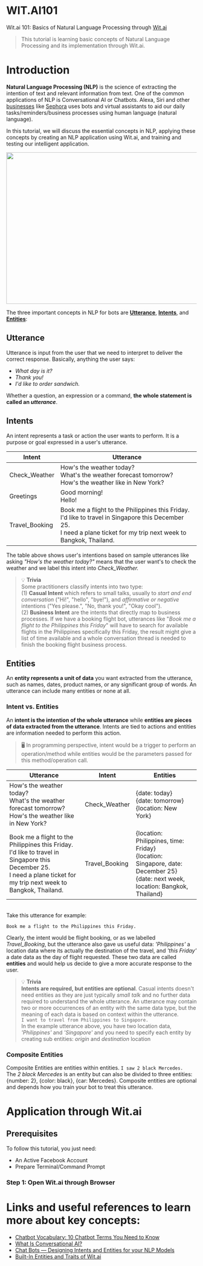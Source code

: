 # WIT.AI101
Wit.ai 101: Basics of Natural Language Processing through [Wit.ai](https://wit.ai)

> This tutorial is learning basic concepts of Natural Language Processing and its implementation through Wit.ai.

# Introduction
**Natural Language Processing (NLP)** is the science of extracting the intention of text and relevant information from text. One of the common applications of NLP is Conversational AI or Chatbots. Alexa, Siri and other [businesses](https://www.businessinsider.com/business-chatbot-examples) like [Sephora](https://web.facebook.com/sephora) uses bots and virtual assistants to aid our daily tasks/reminders/business processes using human language (natural language).

In this tutorial, we will discuss the essential concepts in NLP, applying these concepts by creating an NLP application using Wit.ai, and training and testing our intelligent application.

<p align="center">
<img src="https://aleimar.github.io/witAI101/images/intro_image.png" width="600" height="400"> 
 </p>
 
 The three important concepts in NLP for bots are [**Utterance**](#Utterance), [**Intents**](#Intents), and [**Entities**](#Entities):

## Utterance<a name="Utterance"></a>
Utterance is input from the user that we need to interpret to deliver the correct response.
Basically, anything the user says: 

* *What day is it?* 
* *Thank you!* 
* *I'd like to order sandwich.* 

Whether a question, an expression or a command, **the whole statement is called an *utterance***. 

## Intents<a name="Intents"></a>
An intent represents a task or action the user wants to perform. It is a purpose or goal expressed in a user's utterance. 

Intent | Utterance
------------ | -------------
Check_Weather | How's the weather today? <br> What's the weather forecast tomorrow? <br> How's the weather like in New York?
 Greetings | Good morning! <br> Hello!
 Travel_Booking | Book me a flight to the Philippines this Friday. <br> I'd like to travel in Singapore this December 25. <br> I need a plane ticket for my trip next week to Bangkok, Thailand.
 
The table above shows user's intentions based on sample utterances like asking *"How's the weather today?"* means that the user want's to check the weather and we label this intent into *Check_Weather.*

> 💡 **Trivia** <br> Some practitioners classify intents into two type: <br> (1) **Casual Intent** which refers to small talks, usually to *start and end conversation* ("Hi!", "hello", "bye!"), and *affirmative or negative* intentions ("Yes please.", "No, thank you!", "Okay cool").<br> (2) **Business Intent** are the intents that directly map to business processes. If we have a booking flight bot, utterances like "*Book me a flight to the Philippines this Friday*" will have to search for available flights in the Philippines specifically this Friday, the result might give a list of time available and a whole conversation thread is needed to finish the booking flight business process.

## Entities<a name="Entities"></a>
An **entity represents a unit of data** you want extracted from the utterance, such as names, dates, product names, or any significant group of words. An utterance can include many entities or none at all.

### Intent vs. Entities
An **intent is the intention of the whole utterance** while **entities are pieces of data extracted from the utterance**. Intents are tied to actions and entities are information needed to perform this action. 
> 🖥️ In programming perspective, intent would be a trigger to perform an operation/method while entities would be the parameters passed for this method/operation call.

Utterance | Intent | Entities
------------ | ------------ | -------------
How's the weather today? <br> What's the weather forecast tomorrow? <br> How's the weather like in New York? | Check_Weather | {date: today} <br> {date: tomorrow} <br> {location: New York}
Book me a flight to the Philippines this Friday. <br> I'd like to travel in Singapore this December 25. <br> I need a plane ticket for my trip next week to Bangkok, Thailand. | Travel_Booking | {location: Philippines, time: Friday} <br> {location: Singapore, date: December 25} <br> {date: next week, location: Bangkok, Thailand}  
<br>
Take this utterance for example:

```dif
Book me a flight to the Philippines this Friday.
```

Clearly, the intent would be flight booking, or as we labelled *Travel_Booking*, but the utterance also gave us useful data: *'Philippines'* a location data where its actually the destination of the travel, and *'this Friday'* a date data as the day of flight requested. These two data are called **entities** and would help us decide to give a more accurate response to  the user.
<br>
> 💡 **Trivia** <br> **Intents are required, but entities are optional**. Casual intents doesn't need entities as they are just typically *small talk* and no further data required to understand the whole utterance. An utterance may contain two or more occurrences of an entity with the same data type, but the meaning of each data is based on context within the utterance. <br> ```I want to travel from Philippines to Singapore.``` <br> In the example utterance above, you have two location data, *'Philippines'* and *'Singapore'* and you need to specify each entity by creating sub entities: *origin* and *destination* location 

### Composite Entities
Composite Entities are entities within entities.
```I saw 2 black Mercedes. ```
The *2 black Mercedes* is an entity but can also be divided to three entities: {number: 2}, {color: black}, {car: Mercedes}. Composite entities are optional and depends how you train your bot to treat this utterance.

# Application through Wit.ai
## Prerequisites
To follow this tutorial, you just need:
* An Active Facebook Account
* Prepare Terminal/Command Prompt

### Step 1: Open Wit.ai through Browser

# Links and useful references to learn more about key concepts:
* [Chatbot Vocabulary: 10 Chatbot Terms You Need to Know](https://chatbotsmagazine.com/chatbot-vocabulary-10-chatbot-terms-you-need-to-know-3911b1ef31b4)
* [What Is Conversational AI?](https://www.iotforall.com/what-is-conversational-ai)
* [Chat Bots — Designing Intents and Entities for your NLP Models](https://medium.com/@brijrajsingh/chat-bots-designing-intents-and-entities-for-your-nlp-models-35c385b7730d)
* [Built-In Entities and Traits of Wit.ai](https://wit.ai/docs/built-in-entities/20200513/)
